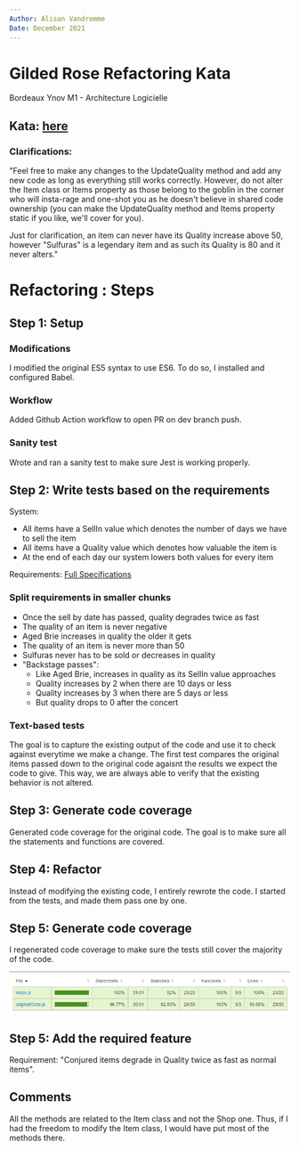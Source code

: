 ```yaml
---
Author: Alison Vandromme 
Date: December 2021
---
```


# Gilded Rose Refactoring Kata

Bordeaux Ynov M1 - Architecture Logicielle

## Kata: [here](https://github.com/emilybache/GildedRose-Refactoring-Kata)

### Clarifications: 

"Feel free to make any changes to the UpdateQuality method and add any new code as long as everything
still works correctly. However, do not alter the Item class or Items property as those belong to the
goblin in the corner who will insta-rage and one-shot you as he doesn't believe in shared code
ownership (you can make the UpdateQuality method and Items property static if you like, we'll cover
for you).

Just for clarification, an item can never have its Quality increase above 50, however "Sulfuras" is a
legendary item and as such its Quality is 80 and it never alters."

# Refactoring : Steps

## Step 1: Setup

### Modifications 

I modified the original ES5 syntax to use ES6.
To do so, I installed and configured Babel.

### Workflow

Added Github Action workflow to open PR on dev branch push.

### Sanity test

Wrote and ran a sanity test to make sure Jest is working properly.

## Step 2: Write tests based on the requirements

System: 
- All items have a SellIn value which denotes the number of days we have to sell the item
- All items have a Quality value which denotes how valuable the item is
- At the end of each day our system lowers both values for every item

Requirements: [Full Specifications](https://github.com/emilybache/GildedRose-Refactoring-Kata/blob/main/GildedRoseRequirements.txt)

### Split requirements in smaller chunks

- Once the sell by date has passed, quality degrades twice as fast
- The quality of an item is never negative
- Aged Brie increases in quality the older it gets
- The quality of an item is never more than 50
- Sulfuras never has to be sold or decreases in quality
- "Backstage passes": 
    - Like Aged Brie, increases in quality as its SellIn value approaches
	- Quality increases by 2 when there are 10 days or less
    - Quality increases by 3 when there are 5 days or less
	- But quality drops to 0 after the concert

### Text-based tests

The goal is to capture the existing output of the code and use it to check against everytime we make a change.
The first test compares the original items passed down to the original code agaisnt the results we expect the code to give. 
This way, we are always able to verify that the existing behavior is not altered.

## Step 3: Generate code coverage

Generated code coverage for the original code.
The goal is to make sure all the statements and functions are covered. 

## Step 4: Refactor

Instead of modifying the existing code, I entirely rewrote the code. 
I started from the tests, and made them pass one by one. 

## Step 5: Generate code coverage

I regenerated code coverage to make sure the tests still cover the majority of the code.

<img src="./coverage1.jpg" />

## Step 5: Add the required feature

Requirement: "Conjured items degrade in Quality twice as fast as normal items".

## Comments

All the methods are related to the Item class and not the Shop one. 
Thus, if I had the freedom to modify the Item class, I would have put most of the methods there. 


